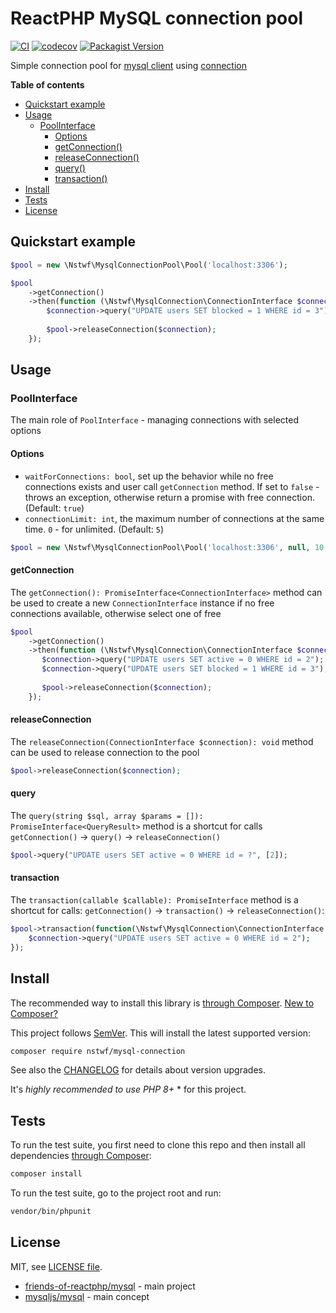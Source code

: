 # ReactPHP MySQL connection pool

[![CI](https://img.shields.io/github/actions/workflow/status/nstwfdev/mysql-connection-pool/ci.yml?branch=master&label=ci&logo=github)](https://github.com/nstwfdev/mysql-connection-pool/actions?query=workflow%3Aci+branch%3Amaster)
[![codecov](https://codecov.io/gh/nstwfdev/mysql-connection-pool/branch/master/graph/badge.svg?token=9YL9FSM4RV)](https://codecov.io/gh/nstwfdev/mysql-connection-pool)
[![Packagist Version](https://img.shields.io/packagist/v/nstwf/mysql-connection-pool?logo=packagist)](https://packagist.org/packages/nstwf/mysql-connection-pool)

Simple connection pool for [mysql client](https://github.com/friends-of-reactphp/mysql) using [connection](https://github.com/nstwfdev/mysql-connection)

**Table of contents**

* [Quickstart example](#quickstart-example)
* [Usage](#usage)
    * [PoolInterface](#poolinterface)
        * [Options](#options)
        * [getConnection()](#getconnection)
        * [releaseConnection()](#releaseconnection)
        * [query()](#query)
        * [transaction()](#transaction)
* [Install](#install)
* [Tests](#tests)
* [License](#license)

## Quickstart example

```php
$pool = new \Nstwf\MysqlConnectionPool\Pool('localhost:3306');

$pool
    ->getConnection()
    ->then(function (\Nstwf\MysqlConnection\ConnectionInterface $connection) use ($pool) {
        $connection->query("UPDATE users SET blocked = 1 WHERE id = 3");
        
        $pool->releaseConnection($connection);
    });
```

## Usage

### PoolInterface

The main role of `PoolInterface` - managing connections with selected options

#### Options

- `waitForConnections: bool`, set up the behavior while no free connections exists and user call `getConnection` method. If set to `false` - throws an exception, otherwise return a promise with free connection. (Default: `true`)
- `connectionLimit: int`, the maximum number of connections at the same time. `0` - for unlimited. (Default: `5`)

```php
$pool = new \Nstwf\MysqlConnectionPool\Pool('localhost:3306', null, 10, false);
```

#### getConnection

The `getConnection(): PromiseInterface<ConnectionInterface>` method can be used to create a new `ConnectionInterface` instance if no free connections available, otherwise select one of free

```php
$pool
    ->getConnection()
    ->then(function (\Nstwf\MysqlConnection\ConnectionInterface $connection) {
       $connection->query("UPDATE users SET active = 0 WHERE id = 2");
       $connection->query("UPDATE users SET blocked = 1 WHERE id = 3");
       
       $pool->releaseConnection($connection);
    });
```

#### releaseConnection

The `releaseConnection(ConnectionInterface $connection): void` method can be used to release connection to the pool

```php
$pool->releaseConnection($connection);
```

#### query

The `query(string $sql, array $params = []): PromiseInterface<QueryResult>` method is a shortcut for calls `getConnection()` -> `query()` -> `releaseConnection()`

```php
$pool->query("UPDATE users SET active = 0 WHERE id = ?", [2]);
```

#### transaction

The `transaction(callable $callable): PromiseInterface` method is a shortcut for calls: `getConnection()` -> `transaction()` -> `releaseConnection()`:

```php
$pool->transaction(function(\Nstwf\MysqlConnection\ConnectionInterface $connection) {
    $connection->query("UPDATE users SET active = 0 WHERE id = 2");
});
```

## Install

The recommended way to install this library is [through Composer](https://getcomposer.org).
[New to Composer?](https://getcomposer.org/doc/00-intro.md)

This project follows [SemVer](https://semver.org/).
This will install the latest supported version:

```bash
composer require nstwf/mysql-connection
```

See also the [CHANGELOG](docs/CHANGELOG.md) for details about version upgrades.

It's *highly recommended to use PHP 8+* * for this project.

## Tests

To run the test suite, you first need to clone this repo and then install all
dependencies [through Composer](https://getcomposer.org):

```bash
composer install
```

To run the test suite, go to the project root and run:

```bash
vendor/bin/phpunit
```

## License

MIT, see [LICENSE file](LICENSE).

- [friends-of-reactphp/mysql](https://github.com/friends-of-reactphp/mysql) - main project
- [mysqljs/mysql](https://github.com/mysqljs/mysql) - main concept
